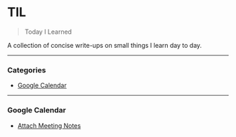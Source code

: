 # TIL

> Today I Learned

A collection of concise write-ups on small things I learn day to day.

---

### Categories

* [Google Calendar](#google-calendar)

---

### Google Calendar

- [Attach Meeting Notes](gcal/attach_meeting_notes.md)
